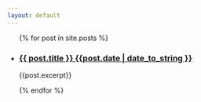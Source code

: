 ```yaml
---
layout: default
---
```

<ul>
  {% for post in site.posts %}
    <li>
      <h3><a href="{{ post.url }}">{{ post.title }} {{post.date | date_to_string }}</a></h3>
      <p>{{post.excerpt}}</p>
    </li>
  {% endfor %}
</ul>